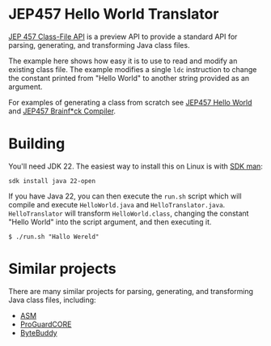 # JEP457 Hello World Translator

[JEP 457 Class-File API](https://openjdk.org/jeps/457) is a preview API to provide a standard API for parsing, 
generating, and transforming Java class files.

The example here shows how easy it is to use to read and modify an existing class file. 
The example modifies a single `ldc` instruction to change the constant printed from "Hello World" to
another string provided as an argument.

For examples of generating a class from scratch see [JEP457 Hello World](https://github.com/mrjameshamilton/jep457-hello-world)
and [JEP457 Brainf*ck Compiler](https://github.com/mrjameshamilton/bf-jep457).

# Building

You'll need JDK 22.
The easiest way to install this on Linux is with [SDK man](https://sdkman.io/):

```shell
sdk install java 22-open
```

If you have Java 22, you can then execute the `run.sh` script which will
compile and execute `HelloWorld.java` and `HelloTranslator.java`.
`HelloTranslator` will transform `HelloWorld.class`, changing
the constant "Hello World" into the script argument,
and then executing it.

```shell
$ ./run.sh "Hallo Wereld"
```

# Similar projects

There are many similar projects for parsing,
generating, and transforming Java class files, including:

* [ASM](https://asm.ow2.io/)
* [ProGuardCORE](https://github.com/Guardsquare/proguard-core)
* [ByteBuddy](https://bytebuddy.net/#/)
